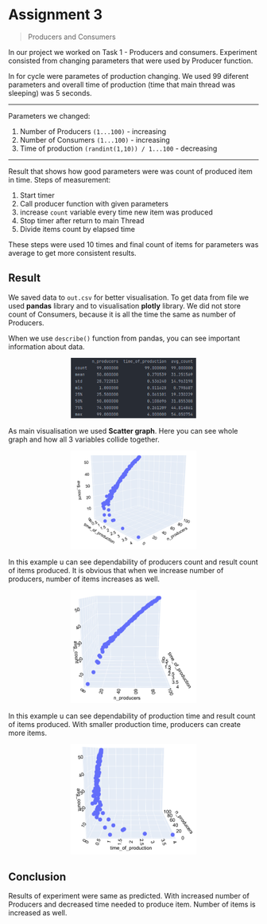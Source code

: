 # Assignment 3

> Producers and Consumers

In our project we worked on Task 1 - Producers and consumers.
Experiment consisted from changing parameters that were used by Producer function.

In for cycle were parametes of production changing. We used 99 diferent parameters
and overall time of production (time that main thread was sleeping) was 5 seconds. 

___

Parameters we changed:
1. Number of Producers `(1...100)` - increasing
2. Number of Consumers `(1...100)` - increasing
3. Time of production `(randint(1,10)) / 1...100` - decreasing

___

Result that shows how good parameters were was count of produced item in time.
Steps of measurement:

1. Start timer
2. Call producer function with given parameters
3. increase `count` variable every time new item was produced
4. Stop timer after return to main Thread
5. Divide items count by elapsed time

These steps were used 10 times and final count of items for parameters
was average to get more consistent results.


## Result

We saved data to `out.csv` for better visualisation. To get data from file we used **pandas** 
library and to visualisation **plotly** library. We did not store count of Consumers, because it is
all the time the same as number of Producers.

When we use `describe()` function from pandas, you can see important information about data.

<p align="center">
  <img src="img/dataDescribe.png" width=50% height=50% />
</p>



As main visualisation we used **Scatter graph**. Here you can see whole graph 
and how all 3 variables collide together.

<p align="center">
  <img src="img/wholeGraph.png" width=50% height=50% />
</p>


In this example u can see dependability of producers count and result count of items produced.
It is obvious that when we increase number of producers, number of items increases as well.

<p align="center">
  <img src="img/producers_avg.png" width=50% height=50% />
</p>


In this example u can see dependability of production time and result count of items produced.
With smaller production time, producers can create more items. 

<p align="center">
  <img src="img/time_avg.png" width=50% height=50% />
</p>

## Conclusion
Results of experiment were same as predicted. With increased number of Producers and decreased 
time needed to produce item. Number of items is increased as well. 
